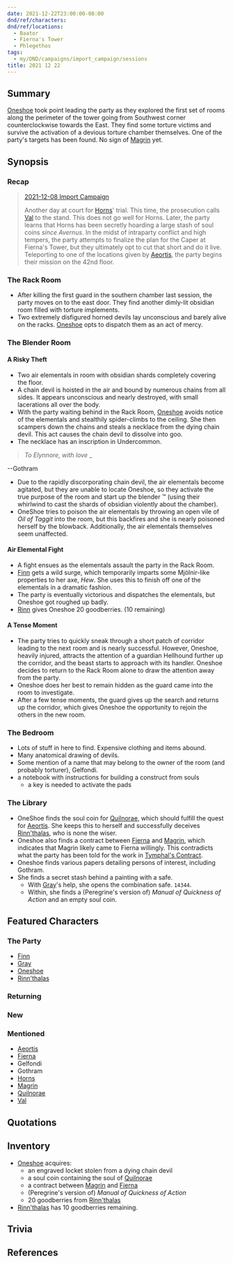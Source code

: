 ```yaml
---
date: 2021-12-22T23:00:00-08:00
dnd/ref/characters:
dnd/ref/locations:
  - Baator
  - Fierna's Tower
  - Phlegethos
tags:
  - my/DND/campaigns/import_campaign/sessions
title: 2021 12 22
---
```


## Summary

[Oneshoe](/dnd/characters/oneshoe/) took point leading the party as they explored the first set of rooms along the perimeter of the tower going from Southwest corner counterclockwise towards the East. They find some torture victims and survive the activation of a devious torture chamber themselves. One of the party's targets has been found. No sign of [Magrin](/dnd/npcs/magrin/) yet.

## Synopsis

### Recap

> [2021-12-08 Import Campaign](/dnd/2021-12-08/)
>
> Another day at court for [Horns](/dnd/characters/horns/)' trial. This time, the prosecution calls [Val](/dnd/characters/val/) to the stand. This does not go well for Horns. Later, the party learns that Horns has been secretly hoarding a large stash of soul coins *since Avernus*. In the midst of intraparty conflict and high tempers, the party attempts to finalize the plan for the Caper at Fierna's Tower, but they ultimately opt to cut that short and do it live. Teleporting to one of the locations given by [Aeortis](/dnd/npcs/aeortis/), the party begins their mission on the 42nd floor.

### The Rack Room

- After killing the first guard in the southern chamber last session, the party moves on to the east door. They find another dimly-lit obsidian room filled with torture implements.
- Two extremely disfigured horned devils lay unconscious and barely alive on the racks. [Oneshoe](/dnd/characters/oneshoe/) opts to dispatch them as an act of mercy.

### The Blender Room

#### A Risky Theft

- Two air elementals in room with obsidian shards completely covering the floor.
- A chain devil is hoisted in the air and bound by numerous chains from all sides. It appears unconscious and nearly destroyed, with small lacerations all over the body.
- With the party waiting behind in the Rack Room, [Oneshoe](/dnd/characters/oneshoe/) avoids notice of the elementals and stealthily spider-climbs to the ceiling. She then scampers down the chains and steals a necklace from the dying chain devil. This act causes the chain devil to dissolve into goo.
- The necklace has an inscription in Undercommon.

> *To Elynnore, with love* _
>
--Gothram

- Due to the rapidly discorporating chain devil, the air elementals become agitated, but they are unable to locate Oneshoe, so they activate the true purpose of the room and start up the blender ™ (using their whirlwind to cast the shards of obsidian violently about the chamber).
- OneShoe tries to poison the air elementals by throwing an open vile of *Oil of Taggit* into the room, but this backfires and she is nearly poisoned herself by the blowback. Additionally, the air elementals themselves seem unaffected.

#### Air Elemental Fight

- A fight ensues as the elementals assault the party in the Rack Room.
- [Finn](/dnd/characters/finn/) gets a wild surge, which temporarily imparts some Mjölnir-like properties to her axe, *Hew*. She uses this to finish off one of the elementals in a dramatic fashion.
- The party is eventually victorious and dispatches the elementals, but Oneshoe got roughed up badly.
- [Rinn](/dnd/characters/rinnthalas-liadon/) gives Oneshoe 20 goodberries. (10 remaining)

#### A Tense Moment

- The party tries to quickly sneak through a short patch of corridor leading to the next room and is nearly successful. However, Oneshoe, heavily injured, attracts the attention of a guardian Hellhound further up the corridor, and the beast starts to approach with its handler. Oneshoe decides to return to the Rack Room alone to draw the attention away from the party.
- Oneshoe does her best to remain hidden as the guard came into the room to investigate.
- After a few tense moments, the guard gives up the search and returns up the corridor, which gives Oneshoe the opportunity to rejoin the others in the new room.

### The Bedroom

- Lots of stuff in here to find. Expensive clothing and items abound.
- Many anatomical drawing of devils.
- Some mention of a name that may belong to the owner of the room (and probably torturer), Gelfondi.
- a notebook with instructions for building a construct from souls
  - a key is needed to activate the pads

### The Library

- OneShoe finds the soul coin for [Quilnorae](/dnd/npcs/quilnorae/), which should fulfill the quest for [Aeortis](/dnd/npcs/aeortis/). She keeps this to herself and successfully deceives [Rinn'thalas](/dnd/characters/rinnthalas-liadon/), who is none the wiser.
- Oneshoe also finds a contract between [Fierna](/dnd/npcs/fierna/) and [Magrin](/dnd/npcs/magrin/), which indicates that Magrin likely came to Fierna willingly. This contradicts what the party has been told for the work in [Tymphal's Contract](/dnd/notes/tymphals-contract/).
- Oneshoe finds various papers detailing persons of interest, including Gothram.
- She finds a secret stash behind a painting with a safe.
  - With [Gray](/dnd/characters/haeltin-var-astora/)'s help, she opens the combination safe. `14344`.
  - Within, she finds a (Peregrine's version of) *Manual of Quickness of Action* and an empty soul coin.

## Featured Characters

### The Party

- [Finn](/dnd/characters/finn/)
- [Gray](/dnd/characters/haeltin-var-astora/)
- [Oneshoe](/dnd/characters/oneshoe/)
- [Rinn'thalas](/dnd/characters/rinnthalas-liadon/)

### Returning

### New

### Mentioned

- [Aeortis](/dnd/npcs/aeortis/)
- [Fierna](/dnd/npcs/fierna/)
- Gelfondi
- Gothram
- [Horns](/dnd/characters/horns/)
- [Magrin](/dnd/npcs/magrin/)
- [Quilnorae](/dnd/npcs/quilnorae/)
- [Val](/dnd/characters/val/)

## Quotations

## Inventory

- [Oneshoe](/dnd/characters/oneshoe/) acquires:
  - an engraved locket stolen from a dying chain devil
  - a soul coin containing the soul of [Quilnorae](/dnd/npcs/quilnorae/)
  - a contract between [Magrin](/dnd/npcs/magrin/) and [Fierna](/dnd/npcs/fierna/)
  - (Peregrine's version of) *Manual of Quickness of Action*
  - 20 goodberries from [Rinn'thalas](/dnd/characters/rinnthalas-liadon/)
- [Rinn'thalas](/dnd/characters/rinnthalas-liadon/) has 10 goodberries remaining.

## Trivia

## References
